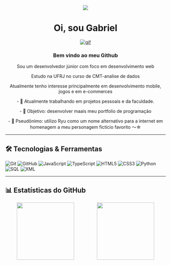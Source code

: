 <p align="center">
  <img src="https://64.media.tumblr.com/6f28c02739149306c775e1d027edfb1a/tumblr_patorchsbX1vjxiz1o1_400.gifv" />
</p>

<h1 align="center"> Oi, sou Gabriel</h1>
<p align="center">
  <a href="xxxxxx">
    <img src="https://i.imgur.com/kbxJESx.gif" alt="gif">
  </a>
</p>
<h3 align="center">Bem vindo ao meu Github</h3>

<p align="center">Sou um desenvolvedor júnior com foco em desenvolvimento web </p>

  <p align="center">Estudo na UFRJ no curso de CMT-analise de dados</p>

<p align="center">Atualmente tenho interesse principalmente em desenvolvimento mobile, jogos e em e-commerces</p>

<p align="center">- 💼 Atualmente trabalhando em projetos pessoais e da faculdade.</p>

<p align="center">- 🎯 Objetivo: desenvolver maais meu portfolio de programação </p>

<p align="center">- 🤖 Pseudônimo: utilizo Ryu como um nome alternativo para a internet em homenagem a meu personagem fictício favorito ～☆</p>


---

## 🛠️ Tecnologias & Ferramentas
![Git](https://img.shields.io/badge/-Git-F05032?style=flat&logo=git&logoColor=white)
![GitHub](https://img.shields.io/badge/-GitHub-181717?style=flat&logo=github)
![JavaScript](https://img.shields.io/badge/-JavaScript-F7DF1E?style=flat&logo=javascript&logoColor=black)
![TypeScript](https://img.shields.io/badge/-TypeScript-3178C6?style=flat&logo=typescript&logoColor=white)
![HTML5](https://img.shields.io/badge/-HTML5-E34F26?style=flat&logo=html5&logoColor=white)
![CSS3](https://img.shields.io/badge/-CSS3-1572B6?style=flat&logo=css3)
![Python](https://img.shields.io/badge/-Python-3776AB?style=flat&logo=python&logoColor=white)
![SQL](https://img.shields.io/badge/-SQL-336791?style=flat&logo=postgresql&logoColor=white)
![XML](https://img.shields.io/badge/-XML-8A2BE2?style=flat&logo=w3c&logoColor=white)

---

## 📊 Estatísticas do GitHub

<div style="display: flex; justify-content: space-around;">
    <img height="180em" src="https://github-readme-stats.vercel.app/api?username=ryuclover&show_icons=true&layout=compact&theme=radical&cache_seconds=3600"/>
    <img height="180em" src="https://github-readme-stats.vercel.app/api/top-langs/?username=ryuclover&layout=compact&theme=radical&cache_seconds=3600"/>
</div>

